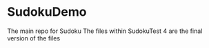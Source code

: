 # SudokuDemo
The main repo for Sudoku
The files within SudokuTest 4 are the final version of the files
